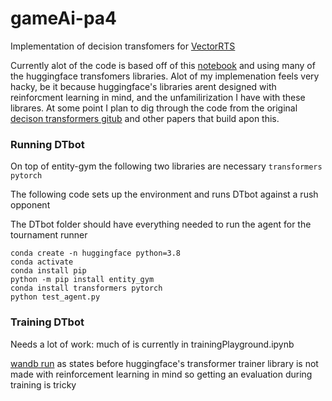 # gameAi-pa4


Implementation of decision transfomers for [VectorRTS](https://github.com/drchangliu/RL4SE/tree/main/enn/TensorRTS)

Currently alot of the code is based off of this [notebook](https://github.com/huggingface/blog/blob/main/notebooks/101_train-decision-transformers.ipynb) and using many of the huggingface transfomers libraries.
Alot of my implemenation feels very hacky, be it because huggingface's libraries arent designed with reinforcment learning in mind, and the unfamilirization I have with these librares. At some point I plan to dig through the code from the original [decison transformers gitub](https://github.com/kzl/decision-transformer) and other papers that build apon this.


### Running DTbot

On top of entity-gym the following two libraries are necessary ``` transformers pytorch ```

The following code sets up the environment and runs DTbot against a rush opponent

The DTbot folder should have everything needed to run the agent for the tournament runner

```
conda create -n huggingface python=3.8  
conda activate
conda install pip
python -m pip install entity_gym   
conda install transformers pytorch
python test_agent.py
```

### Training DTbot

Needs a lot of work: much of is currently in trainingPlayground.ipynb

[wandb run](https://wandb.ai/dgovorov7/VectorRTS-transformer/runs/iynzvft8?workspace=user-dgovorov7) as states before huggingface's transformer trainer library is not made with reinforcement learning in mind so getting an evaluation during training is tricky
